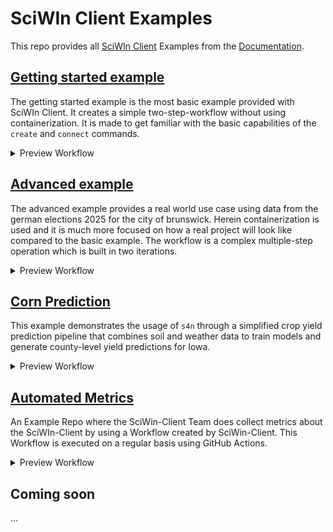 # SciWIn Client Examples
This repo provides all [SciWIn Client](https://github.com/fairagro/m4.4_sciwin_client) Examples from the [Documentation](https://fairagro.github.io/m4.4_sciwin_client/).

## [Getting started example](https://github.com/fairagro/m4.4_sciwin_client_demo_basic/tree/complete_run)
The getting started example is the most basic example provided with SciWIn Client. It creates a simple two-step-workflow without using containerization. It is made to get familiar with the basic capabilities of the `create` and `connect` commands.
<details><summary>Preview Workflow</summary>
<img src="https://raw.githubusercontent.com/fairagro/m4.4_sciwin_client_demo_basic/complete_run/workflow.svg" alt="workflow"/>
</details>

## [Advanced example](https://github.com/fairagro/m4.4_sciwin_client_demo/tree/complete_run)
The advanced example provides a real world use case using data from the german elections 2025 for the city of brunswick. Herein containerization is used and it is much more focused on how a real project will look like compared to the basic example. The workflow is a complex multiple-step operation which is built in two iterations.
<details><summary>Preview Workflow</summary>
<img src="https://raw.githubusercontent.com/fairagro/m4.4_sciwin_client_demo/complete_run/workflow_final.svg" alt="workflow"/>
</details>

## [Corn Prediction](https://github.com/fairagro/m4.4_demo_corn_prediction/tree/run)
This example demonstrates the usage of `s4n`  through a simplified crop yield prediction pipeline that combines soil and weather data to train models and generate county-level yield predictions for Iowa.
<details><summary>Preview Workflow</summary>
<img src="https://raw.githubusercontent.com/fairagro/m4.4_demo_corn_prediction/main/workflow.svg" alt="workflow"/>
</details>

## [Automated Metrics](https://github.com/fairagro/m4.4_metrics)
An Example Repo where the SciWin-Client Team does collect metrics about the SciWIn-Client by using a Workflow created by SciWin-Client. This Workflow is executed on a regular basis using GitHub Actions.
<details><summary>Preview Workflow</summary>

```mermaid
---
config:
  theme: base
  look: neo
  themeVariables:
    primaryColor: '#C5E0B4'
    primaryTextColor: '#231f20'
    secondaryColor: '#EEEEEE'
    lineColor: '#385723'    
    fontSize: 12px
    tertiaryTextColor: '#231f20'
    fontFamily: 'Fira Sans, trebuchet ms, verdana, arial'
---
flowchart TB
  linkStyle default stroke:#385723,stroke-width: 2px;
  subgraph inputs[Workflow Inputs]
    direction TB
    token(token)
  end
  subgraph outputs[Workflow Outputs]
    direction TB
    raw_data(raw_data)
    analyzed_data(analyzed_data)
    badge(badge)
    platform(platform)
    readme(readme)
    release(release)
  end
    collect(collect)
  token --> |token|collect
    analyze(analyze)
  collect --> |json|analyze
    announce(announce)
  analyze --> |json|announce
  collect --> |raw_data|raw_data
  analyze --> |analyzed_data|analyzed_data
  analyze --> |badge|badge
  analyze --> |platform|platform
  announce --> |readme|readme
  analyze --> |release|release
  style inputs fill:#EEEEEE,stroke-width:2px;
  style token stroke:#0f9884,fill:#6FC1B5,stroke-width:2px;
  style outputs fill:#EEEEEE,stroke-width:2px;
  style raw_data stroke:#823909,fill:#F8CBAD,stroke-width:2px;
  style analyzed_data stroke:#823909,fill:#F8CBAD,stroke-width:2px;
  style badge stroke:#823909,fill:#F8CBAD,stroke-width:2px;
  style platform stroke:#823909,fill:#F8CBAD,stroke-width:2px;
  style readme stroke:#823909,fill:#F8CBAD,stroke-width:2px;
  style release stroke:#823909,fill:#F8CBAD,stroke-width:2px;
  style collect stroke:#385723,stroke-width:2px;
  style analyze stroke:#385723,stroke-width:2px;
  style announce stroke:#385723,stroke-width:2px;
```

</details>

## Coming soon
...
